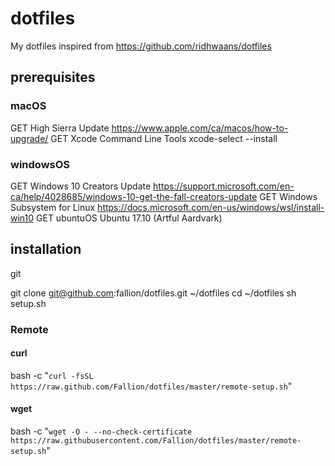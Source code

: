 # dotfiles
My dotfiles inspired from https://github.com/ridhwaans/dotfiles

## prerequisites

### macOS

GET High Sierra Update https://www.apple.com/ca/macos/how-to-upgrade/
GET Xcode Command Line Tools xcode-select --install

### windowsOS

GET Windows 10 Creators Update https://support.microsoft.com/en-ca/help/4028685/windows-10-get-the-fall-creators-update
GET Windows Subsystem for Linux https://docs.microsoft.com/en-us/windows/wsl/install-win10
GET ubuntuOS Ubuntu 17.10 (Artful Aardvark)

## installation

git

git clone git@github.com:fallion/dotfiles.git ~/dotfiles
cd ~/dotfiles
sh setup.sh


### Remote

#### curl

bash -c "`curl -fsSL https://raw.github.com/Fallion/dotfiles/master/remote-setup.sh`"


#### wget

bash -c "`wget -O - --no-check-certificate https://raw.githubusercontent.com/Fallion/dotfiles/master/remote-setup.sh`"
